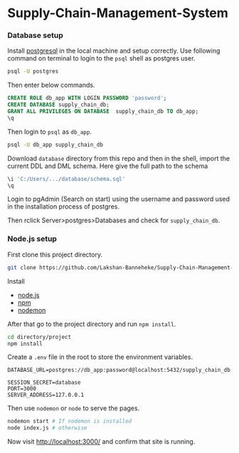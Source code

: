 # Supply-Chain-Management-System

### Database setup


Install [postgresql](https://www.postgresql.org/) in the local machine and setup correctly. Use following command on terminal to login to the `psql` shell as postgres user.
```bash
psql -U postgres
```

 Then enter below commands.

```sql
CREATE ROLE db_app WITH LOGIN PASSWORD 'password';
CREATE DATABASE supply_chain_db;
GRANT ALL PRIVILEGES ON DATABASE  supply_chain_db TO db_app;
\q
```

Then login to `psql` as `db_app`.

```bash
psql -U db_app supply_chain_db
```

Download `database` directory from this repo and then in the shell,
import the current DDL and DML schema. Here give the full path to the schema

```sql
\i 'C:/Users/.../database/schema.sql'
\q
```

Login to pgAdmin (Search on start) using the username and password used in the installation process of postgres.


Then rclick Server>postgres>Databases and check for `supply_chain_db`. 
### Node.js setup

First clone this project directory.

```bash
git clone https://github.com/Lakshan-Banneheke/Supply-Chain-Management-System.git
```

Install

* [node.js](https://nodejs.org/en/)
* [npm](https://www.npmjs.com/get-npm)
* [nodemon](https://www.npmjs.com/package/nodemon)



 After that go to the project directory and run `npm install`.

```bash
cd directory/project
npm install
```

Create a `.env` file in the root to store the environment variables.


```text
DATABASE_URL=postgres://db_app:password@localhost:5432/supply_chain_db

SESSION_SECRET=database
PORT=3000
SERVER_ADDRESS=127.0.0.1
```

Then use `nodemon` or `node` to serve the pages.

```bash
nodemon start # If nodemon is installed
node index.js # otherwise
```

Now visit <http://localhost:3000/> and confirm that site is running.
